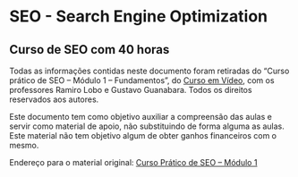 # SEO - Search Engine Optimization

## Curso de SEO com 40 horas

Todas as informações contidas neste documento foram retiradas do “Curso prático de SEO – Módulo 1 – Fundamentos”, do [Curso em Vídeo](https://www.cursoemvideo.com/), com os professores Ramiro Lobo e Gustavo Guanabara. Todos os direitos reservados aos autores.

Este documento tem como objetivo auxiliar a compreensão das aulas e servir como material de apoio, não substituindo de forma alguma as aulas. Este material não tem objetivo algum de obter ganhos financeiros com o mesmo.

Endereço para o material original: [Curso Prático de SEO – Módulo 1](https://www.cursoemvideo.com/curso/curso-pratico-de-seo-modulo-01/)